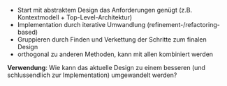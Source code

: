 - Start mit abstraktem Design das Anforderungen genügt (z.B. Kontextmodell + Top-Level-Architektur)
- Implementation durch iterative Umwandlung (refinement-/refactoring-based)
- Gruppieren durch Finden und Verkettung der Schritte zum finalen Design
- orthogonal zu anderen Methoden, kann mit allen kombiniert werden

**Verwendung**: Wie kann das aktuelle Design zu einem besseren (und schlussendlich zur Implementation) umgewandelt werden?
